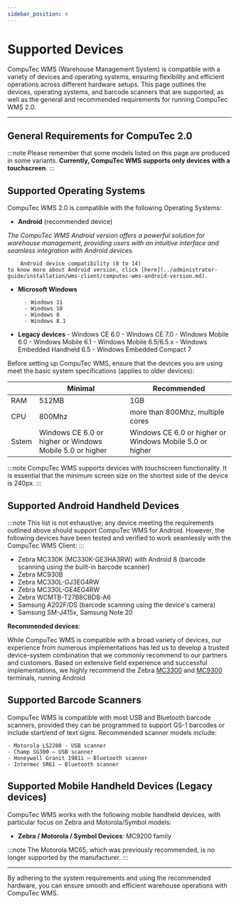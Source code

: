 ```yaml
---
sidebar_position: 4
---
```


# Supported Devices

CompuTec WMS (Warehouse Management System) is compatible with a variety of devices and operating systems, ensuring flexibility and efficient operations across different hardware setups. This page outlines the devices, operating systems, and barcode scanners that are supported, as well as the general and recommended requirements for running CompuTec WMS 2.0.

---

## General Requirements for CompuTec 2.0

:::note
    Please remember that some models listed on this page are produced in some variants. **Currently, CompuTec WMS supports only devices with a touchscreen**.
:::

## Supported Operating Systems

CompuTec WMS 2.0 is compatible with the following Operating Systems:

- **Android** (recommended device)

*The CompuTec WMS Android version offers a powerful solution for warehouse management, providing users with an intuitive interface and seamless integration with Android devices.*

        Android device compatibility (8 to 14)
    to know more about Android version, click [here](../administrator-guide/installation/wms-client/computec-wms-android-version.md).
- **Microsoft Windows**
        
        - Windows 11
        - Windows 10
        - Windows 8
        - Windows 8.1

- **Legacy devices**
        - Windows CE 6.0
        - Windows CE 7.0
        - Windows Mobile 6.0
        - Windows Mobile 6.1
        - Windows Mobile 6.5/6.5.x
        - Windows Embedded Handheld 6.5
        - Windows Embedded Compact 7

Before setting up CompuTec WMS, ensure that the devices you are using meet the basic system specifications (applies to older devices):

|       | Minimal                                                  | Recommended                                              |
|-------|----------------------------------------------------------|----------------------------------------------------------|
| RAM   | 512MB                                                    | 1GB                                                       |
| CPU   | 800Mhz                                                   | more than 800Mhz, multiple cores                         |
| Sstem | Windows CE 6.0 or higher or Windows Mobile 5.0 or higher | Windows CE 6.0 or higher or Windows Mobile 5.0 or higher |

:::note
CompuTec WMS supports devices with touchscreen functionality. It is essential that the minimum screen size on the shortest side of the device is 240px.
:::

## Supported Android Handheld Devices

:::note
This list is not exhaustive; any device meeting the requirements outlined above should support CompuTec WMS for Android. However, the following devices have been tested and verified to work seamlessly with the CompuTec WMS Client:
:::

- Zebra MC330K (MC330K-GE3HA3RW) with Android 8 (barcode scanning using the built-in barcode scanner)
- Zebra MC930B
- Zebra MC330L-GJ3EG4RW
- Zebra MC330L-GE4EG4RW
- Zebra WCMTB-T27B8CBD8-A6
- Samsung A202F/DS (barcode scanning using the device's camera)
- Samsung SM-J415x, Samsung Note 20

 **Recommended devices**:

While CompuTec WMS is compatible with a broad variety of devices, our experience from numerous implementations has led us to develop a trusted device-system combination that we commonly recommend to our partners and customers. Based on extensive field experience and successful implementations, we highly recommend the Zebra [MC3300](https://www.zebra.com/us/en/products/spec-sheets/mobile-computers/handheld/mc3300.html) and [MC9300](https://www.zebra.com/us/en/products/spec-sheets/mobile-computers/handheld/mc9300.html) terminals, running Android



## Supported Barcode Scanners

CompuTec WMS is compatible with most USB and Bluetooth barcode scanners, provided they can be programmed to support GS-1 barcodes or include start/end of text signs. Recommended scanner models include:

    - Motorola LS2208 - USB scanner
    - Champ SG300 – USB scanner
    - Honeywell Granit 1981i – Bluetooth scanner
    - Intermec SR61 – Bluetooth scanner

## Supported Mobile Handheld Devices (Legacy devices)

CompuTec WMS works with the following mobile handheld devices, with particular focus on Zebra and Motorola/Symbol models:

- **Zebra / Motorola / Symbol Devices**:
        MC9200 family

:::note
The Motorola MC65, which was previously recommended, is no longer supported by the manufacturer.
:::

---
By adhering to the system requirements and using the recommended hardware, you can ensure smooth and efficient warehouse operations with CompuTec WMS.

